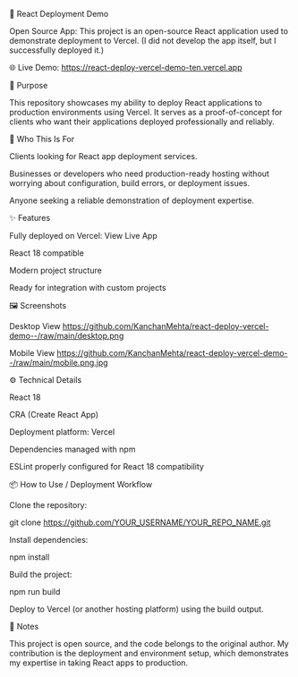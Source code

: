 🚀 React Deployment Demo

Open Source App: This project is an open-source React application used to demonstrate deployment to Vercel.
(I did not develop the app itself, but I successfully deployed it.)

🌐 Live Demo: https://react-deploy-vercel-demo-ten.vercel.app

🎯 Purpose

This repository showcases my ability to deploy React applications to production environments using Vercel.
It serves as a proof-of-concept for clients who want their applications deployed professionally and reliably.

👥 Who This Is For

Clients looking for React app deployment services.

Businesses or developers who need production-ready hosting without worrying about configuration, build errors, or deployment issues.

Anyone seeking a reliable demonstration of deployment expertise.

✨ Features

Fully deployed on Vercel: View Live App

React 18 compatible

Modern project structure

Ready for integration with custom projects

🖼 Screenshots

Desktop View https://github.com/KanchanMehta/react-deploy-vercel-demo--/raw/main/desktop.png


Mobile View https://github.com/KanchanMehta/react-deploy-vercel-demo--/raw/main/mobile.png.jpg


⚙️ Technical Details

React 18

CRA (Create React App)

Deployment platform: Vercel

Dependencies managed with npm

ESLint properly configured for React 18 compatibility

📦 How to Use / Deployment Workflow

Clone the repository:

git clone https://github.com/YOUR_USERNAME/YOUR_REPO_NAME.git


Install dependencies:

npm install


Build the project:

npm run build


Deploy to Vercel (or another hosting platform) using the build output.

📝 Notes

This project is open source, and the code belongs to the original author.
My contribution is the deployment and environment setup, which demonstrates my expertise in taking React apps to production.
